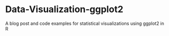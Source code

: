 # Data-Visualization-ggplot2
A blog post and code examples for statistical visualizations using ggplot2 in R
